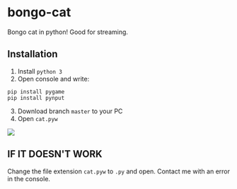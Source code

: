 # bongo-cat
Bongo cat in python! Good for streaming.

## Installation
1. Install `python 3`
2. Open console and write:
```
pip install pygame
pip install pynput
```
3. Download branch `master` to your PC
4. Open `cat.pyw`

![](https://user-images.githubusercontent.com/60589309/227712764-ad201dfb-cf6f-4147-9562-9b3efbb22437.png)

## IF IT DOESN'T WORK
Change the file extension `cat.pyw` to `.py` and open. Contact me with an error in the console.

